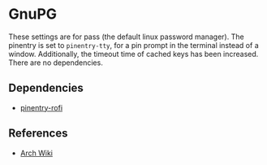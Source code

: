 # GnuPG

These settings are for pass (the default linux password manager). The pinentry
is set to `pinentry-tty`, for a pin prompt in the terminal instead of a window.
Additionally, the timeout time of cached keys has been increased. There are no
dependencies.

## Dependencies

- [pinentry-rofi](https://github.com/plattfot/pinentry-rofi)

## References

- [Arch Wiki](https://wiki.archlinux.org/title/GnuPG)
